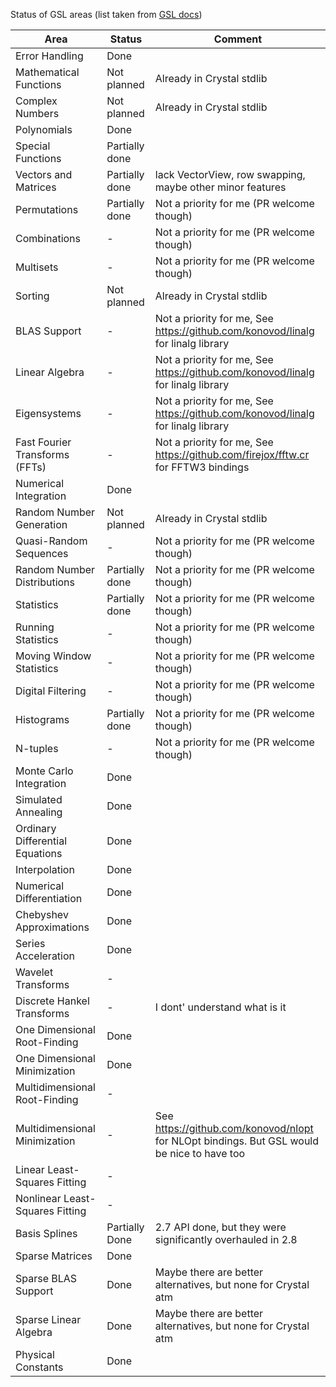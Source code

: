 Status of GSL areas (list taken from [GSL docs](https://www.gnu.org/software/gsl/doc/html/))

|Area | Status | Comment |
|-----|--------|---------|
| Error Handling | Done |  |
| Mathematical Functions | Not planned | Already in Crystal stdlib |
| Complex Numbers | Not planned | Already in Crystal stdlib |
| Polynomials | Done |  |
| Special Functions | Partially done |  |
| Vectors and Matrices | Partially done | lack VectorView, row swapping, maybe other minor features |
| Permutations | Partially done | Not a priority for me (PR welcome though) |
| Combinations | - | Not a priority for me (PR welcome though) |
| Multisets | - | Not a priority for me (PR welcome though) |
| Sorting | Not planned | Already in Crystal stdlib |
| BLAS Support | - | Not a priority for me, See https://github.com/konovod/linalg for linalg library |
| Linear Algebra | - | Not a priority for me, See https://github.com/konovod/linalg for linalg library |
| Eigensystems | - | Not a priority for me, See https://github.com/konovod/linalg for linalg library |
| Fast Fourier Transforms (FFTs) | - | Not a priority for me, See https://github.com/firejox/fftw.cr for FFTW3 bindings |
| Numerical Integration | Done |  |
| Random Number Generation | Not planned | Already in Crystal stdlib |
| Quasi-Random Sequences | - | Not a priority for me (PR welcome though) |
| Random Number Distributions | Partially done | Not a priority for me (PR welcome though) |
| Statistics | Partially done | Not a priority for me (PR welcome though) |
| Running Statistics | - | Not a priority for me (PR welcome though) |
| Moving Window Statistics | - | Not a priority for me (PR welcome though) |
| Digital Filtering | - | Not a priority for me (PR welcome though) |
| Histograms | Partially done | Not a priority for me (PR welcome though) |
| N-tuples | - | Not a priority for me (PR welcome though) |
| Monte Carlo Integration | Done |  |
| Simulated Annealing | Done |  |
| Ordinary Differential Equations | Done |  |
| Interpolation | Done |  |
| Numerical Differentiation | Done |  |
| Chebyshev Approximations | Done |  |
| Series Acceleration | Done |  |
| Wavelet Transforms | - |  |
| Discrete Hankel Transforms | - | I dont' understand what is it |
| One Dimensional Root-Finding | Done |  |
| One Dimensional Minimization | Done |  |
| Multidimensional Root-Finding | - |  |
| Multidimensional Minimization | - | See https://github.com/konovod/nlopt for NLOpt bindings. But GSL would be nice to have too |
| Linear Least-Squares Fitting | - |  |
| Nonlinear Least-Squares Fitting | - |  |
| Basis Splines | Partially Done | 2.7 API done, but they were significantly overhauled in 2.8 |
| Sparse Matrices | Done |  |
| Sparse BLAS Support | Done | Maybe there are better alternatives, but none for Crystal atm |
| Sparse Linear Algebra | Done | Maybe there are better alternatives, but none for Crystal atm |
| Physical Constants | Done |  |
